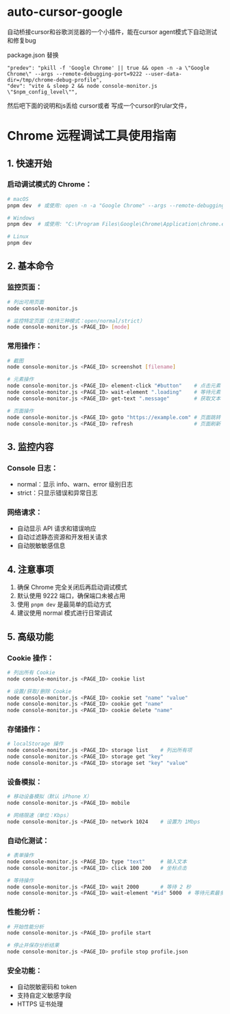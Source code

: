# auto-cursor-google
自动桥接cursor和谷歌浏览器的一个小插件，能在cursor agent模式下自动测试和修复bug

package.json 替换

    "predev": "pkill -f 'Google Chrome' || true && open -n -a \"Google Chrome\" --args --remote-debugging-port=9222 --user-data-dir=/tmp/chrome-debug-profile",
    "dev": "vite & sleep 2 && node console-monitor.js \"$npm_config_level\"",
然后吧下面的说明和js丢给 cursor或者 写成一个cursor的rular文件，


# Chrome 远程调试工具使用指南

## 1. 快速开始

### 启动调试模式的 Chrome：
```bash
# macOS
pnpm dev  # 或使用: open -n -a "Google Chrome" --args --remote-debugging-port=9222 --user-data-dir=/tmp/chrome-debug-profile

# Windows
pnpm dev  # 或使用: "C:\Program Files\Google\Chrome\Application\chrome.exe" --remote-debugging-port=9222 --user-data-dir=%TEMP%\chrome-debug-profile

# Linux
pnpm dev
```

## 2. 基本命令

### 监控页面：
```bash
# 列出可用页面
node console-monitor.js

# 监控特定页面（支持三种模式：open/normal/strict）
node console-monitor.js <PAGE_ID> [mode]
```

### 常用操作：
```bash
# 截图
node console-monitor.js <PAGE_ID> screenshot [filename]

# 元素操作
node console-monitor.js <PAGE_ID> element-click "#button"    # 点击元素
node console-monitor.js <PAGE_ID> wait-element ".loading"    # 等待元素
node console-monitor.js <PAGE_ID> get-text ".message"        # 获取文本

# 页面操作
node console-monitor.js <PAGE_ID> goto "https://example.com" # 页面跳转
node console-monitor.js <PAGE_ID> refresh                    # 页面刷新
```

## 3. 监控内容

### Console 日志：
- normal：显示 info、warn、error 级别日志
- strict：只显示错误和异常日志

### 网络请求：
- 自动显示 API 请求和错误响应
- 自动过滤静态资源和开发相关请求
- 自动脱敏敏感信息

## 4. 注意事项

1. 确保 Chrome 完全关闭后再启动调试模式
2. 默认使用 9222 端口，确保端口未被占用
3. 使用 `pnpm dev` 是最简单的启动方式
4. 建议使用 normal 模式进行日常调试

## 5. 高级功能

### Cookie 操作：
```bash
# 列出所有 Cookie
node console-monitor.js <PAGE_ID> cookie list

# 设置/获取/删除 Cookie
node console-monitor.js <PAGE_ID> cookie set "name" "value"
node console-monitor.js <PAGE_ID> cookie get "name"
node console-monitor.js <PAGE_ID> cookie delete "name"
```

### 存储操作：
```bash
# localStorage 操作
node console-monitor.js <PAGE_ID> storage list    # 列出所有项
node console-monitor.js <PAGE_ID> storage get "key"
node console-monitor.js <PAGE_ID> storage set "key" "value"
```

### 设备模拟：
```bash
# 移动设备模拟（默认 iPhone X）
node console-monitor.js <PAGE_ID> mobile

# 网络限速（单位：Kbps）
node console-monitor.js <PAGE_ID> network 1024    # 设置为 1Mbps
```

### 自动化测试：
```bash
# 表单操作
node console-monitor.js <PAGE_ID> type "text"     # 输入文本
node console-monitor.js <PAGE_ID> click 100 200   # 坐标点击

# 等待操作
node console-monitor.js <PAGE_ID> wait 2000       # 等待 2 秒
node console-monitor.js <PAGE_ID> wait-element "#id" 5000  # 等待元素最多 5 秒
```

### 性能分析：
```bash
# 开始性能分析
node console-monitor.js <PAGE_ID> profile start

# 停止并保存分析结果
node console-monitor.js <PAGE_ID> profile stop profile.json
```

### 安全功能：
- 自动脱敏密码和 token
- 支持自定义敏感字段
- HTTPS 证书处理
